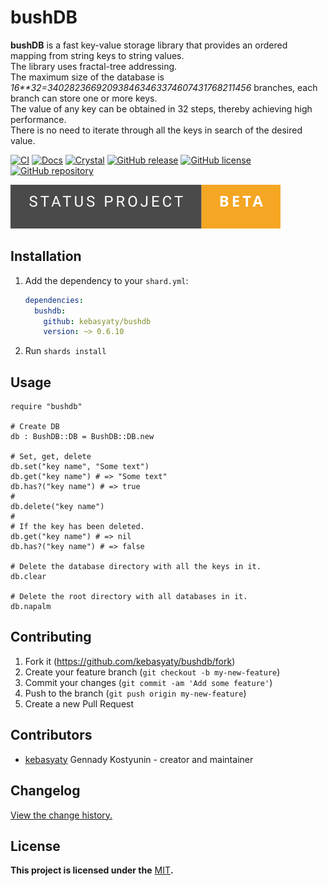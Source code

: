 # bushDB

**bushDB** is a fast key-value storage library that provides an ordered mapping from string keys to string values.
<br>
The library uses fractal-tree addressing.
<br>
The maximum size of the database is _16\*\*32=340282366920938463463374607431768211456_ branches,
each branch can store one or more keys.
<br>
The value of any key can be obtained in 32 steps, thereby achieving high performance.
<br>
There is no need to iterate through all the keys in search of the desired value.

[![CI](https://github.com/kebasyaty/bushdb/workflows/CI/badge.svg)](https://github.com/kebasyaty/bushdb/actions)
[![Docs](https://img.shields.io/badge/docs-available-brightgreen.svg)](https://kebasyaty.github.io/bushdb/)
[![Crystal](https://img.shields.io/badge/crystal-v1.9%2B-red)](https://crystal-lang.org/)
[![GitHub release](https://img.shields.io/github/release/kebasyaty/bushdb)](https://github.com/kebasyaty/bushdb/releases/)
[![GitHub license](https://badgen.net/github/license/kebasyaty/bushdb)](https://github.com/kebasyaty/bushdb/blob/main/LICENSE)
[![GitHub repository](https://img.shields.io/badge/--ecebeb?logo=github&logoColor=000000)](https://github.com/kebasyaty/bushdb)

<p>
  <a href="https://github.com/kebasyaty/bushdb">
    <img src="https://github.com/kebasyaty/bushdb/raw/v0/pictures/status_project/Status_Project-Beta-.svg"
      alt="Status Project">
  </a>
</p>

## Installation

1. Add the dependency to your `shard.yml`:

   ```yaml
   dependencies:
     bushdb:
       github: kebasyaty/bushdb
       version: ~> 0.6.10
   ```

2. Run `shards install`

## Usage

```crystal
require "bushdb"

# Create DB
db : BushDB::DB = BushDB::DB.new

# Set, get, delete
db.set("key name", "Some text")
db.get("key name") # => "Some text"
db.has?("key name") # => true
#
db.delete("key name")
#
# If the key has been deleted.
db.get("key name") # => nil
db.has?("key name") # => false

# Delete the database directory with all the keys in it.
db.clear

# Delete the root directory with all databases in it.
db.napalm
```

## Contributing

1. Fork it (<https://github.com/kebasyaty/bushdb/fork>)
2. Create your feature branch (`git checkout -b my-new-feature`)
3. Commit your changes (`git commit -am 'Add some feature'`)
4. Push to the branch (`git push origin my-new-feature`)
5. Create a new Pull Request

## Contributors

- [kebasyaty](https://github.com/kebasyaty) Gennady Kostyunin - creator and maintainer

## Changelog

[View the change history.](https://github.com/kebasyaty/bushdb/blob/main/CHANGELOG.md "View the change history.")

## License

**This project is licensed under the** [MIT](https://github.com/kebasyaty/bushdb/blob/main/LICENSE "MIT")**.**
